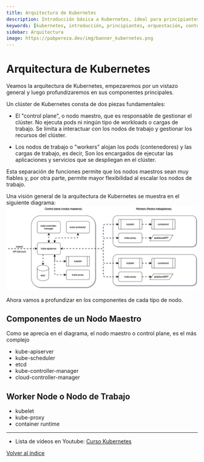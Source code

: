 ```yaml
---
title: Arquitectura de Kubernetes 
description: Introducción básica a Kubernetes, ideal para principiantes que desean aprender sobre esta tecnología de orquestación de contenedores.
keywords: [kubernetes, introducción, principiantes, orquestación, contenedores]
sidebar: Arquitectura 
image: https://pabpereza.dev/img/banner_kubernetes.png
---
```


# Arquitectura de Kubernetes
Veamos la arquitectura de Kubernetes, empezaremos por un vistazo general y luego profundizaremos en sus componentes principales. 

Un clúster de Kubernetes consta de dos piezas fundamentales:
* El "control plane", o nodo maestro, que es responsable de gestionar el clúster. No ejecuta pods ni ningún tipo de workloads o cargas de trabajo. Se limita a interactuar con los nodos de trabajo y gestionar los recursos del clúster.

* Los nodos de trabajo o "workers" alojan los pods (contenedores) y las cargas de trabajo, es decir, Son los encargados de ejecutar las aplicaciones y servicios que se despliegan en el clúster.

Esta separación de funciones permite que los nodos maestros sean muy fiables y, por otra parte, permite mayor flexibilidad al escalar los nodos de trabajo.

Una visión general de la arquitectura de Kubernetes se muestra en el siguiente diagrama:
![Arquitectura de Kubernetes](./diagramas/arquitectura.drawio.svg)

Ahora vamos a profundizar en los componentes de cada tipo de nodo.

## Componentes de un Nodo Maestro
Como se aprecia en el diagrama, el nodo maestro o control plane, es el más complejo
- kube-apiserver
- kube-scheduler
- etcd
- kube-controller-manager
- cloud-controller-manager

## Worker Node o Nodo de Trabajo
 - kubelet
 - kube-proxy
 - container runtime


---
* Lista de vídeos en Youtube: [Curso Kubernetes](https://www.youtube.com/playlist?list=PLQhxXeq1oc2k9MFcKxqXy5GV4yy7wqSma)

[Volver al índice](README.md#índice)
